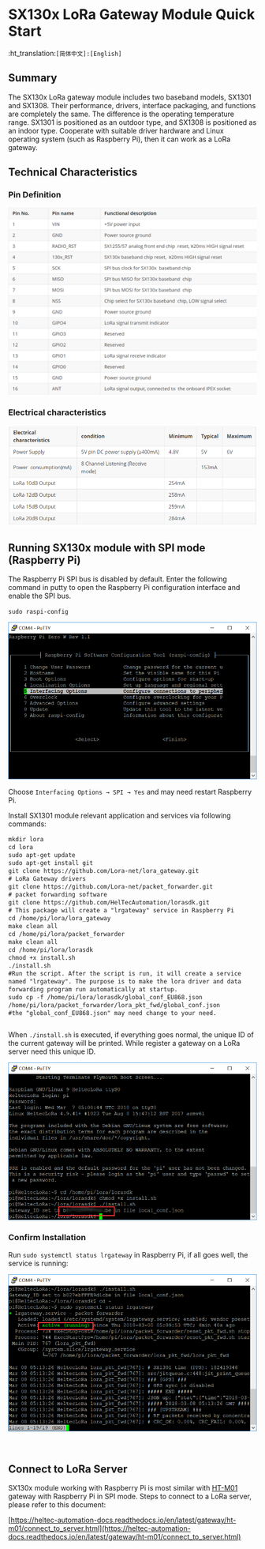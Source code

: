 # SX130x LoRa Gateway Module Quick Start

:ht_translation:`[简体中文]:[English]`

## Summary

The SX130x LoRa gateway module includes two baseband models, SX1301 and SX1308. Their performance, drivers, interface packaging, and functions are completely the same. The difference is the operating temperature range. SX1301 is positioned as an outdoor type, and SX1308 is positioned as an indoor type. Cooperate with suitable driver hardware and Linux operating system (such as Raspberry Pi), then it can work as a LoRa gateway.

## Technical Characteristics

### Pin Definition

![](img/quick_start/01.png)

### Electrical characteristics

![](img/quick_start/00.png)

## Running SX130x module with SPI mode (Raspberry Pi)

The Raspberry Pi SPI bus is disabled by default. Enter the following command in putty to open the Raspberry Pi configuration interface and enable the SPI bus.

`sudo raspi-config`

![](img/quick_start/02.png)

Choose `Interfacing Options → SPI → Yes` and may need restart Raspberry Pi.

Install SX1301 module relevant application and services via following commands:

```shell
mkdir lora
cd lora
sudo apt-get update
sudo apt-get install git
git clone https://github.com/Lora-net/lora_gateway.git
# LoRa Gateway drivers
git clone https://github.com/Lora-net/packet_forwarder.git
# packet forwarding software
git clone https://github.com/HelTecAutomation/lorasdk.git
# This package will create a "lrgateway" service in Raspberry Pi
cd /home/pi/lora/lora_gateway
make clean all
cd /home/pi/lora/packet_forwarder
make clean all
cd /home/pi/lora/lorasdk
chmod +x install.sh 
./install.sh
#Run the script. After the script is run, it will create a service named "lrgateway". The purpose is to make the lora driver and data forwarding program run automatically at startup.
sudo cp -f /home/pi/lora/lorasdk/global_conf_EU868.json /home/pi/lora/packet_forwarder/lora_pkt_fwd/global_conf.json
#the "global_conf_EU868.json" may need change to your need.
```

```Tip:: The "global_conf.json" file determines the listening frequency of the gateway, which is the key to a node can successfully communicate with the gateway!

```

When `./install.sh` is executed, if everything goes normal, the unique ID of the current gateway will be printed. While register a gateway on a LoRa server need this unique ID.

![](img/quick_start/08.png)

### Confirm Installation

Run `sudo systemctl status lrgateway` in Raspberry Pi, if all goes well, the service is running:

![](img/quick_start/03.png)

&nbsp;

## Connect to LoRa Server

SX130x module working with Raspberry Pi is most similar with [HT-M01](https://heltec.org/project/ht-m01/) gateway with Raspberry Pi in SPI mode. Steps to connect to a LoRa server, please refer to this document:

[https://heltec-automation-docs.readthedocs.io/en/latest/gateway/ht-m01/connect_to_server.html](https://heltec-automation-docs.readthedocs.io/en/latest/gateway/ht-m01/connect_to_server.html)